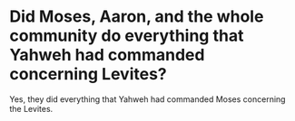 # Did Moses, Aaron, and the whole community do everything that Yahweh had commanded concerning Levites?

Yes, they did everything that Yahweh had commanded Moses concerning the Levites.
